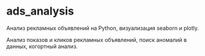 # ads_analysis
Анализ рекламных объявлений на Python, визуализация seaborn и plotly.

Анализ показов и кликов рекламных объявлений, поиск аномалий в данных, когортный анализ.
